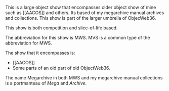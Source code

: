 This is a large object show that encompasses older object show of mine such as [[AACOS]] and others. Its based of my megarchive manual archives and collections. This show is part of the larger umbrella of ObjecWeb36.

This show is both competition and slice-of-life based.

The abbreviation for this show is MWS. MVS is a common type of the abbreviation for MWS.

The show that it encompasses is:
- [[AACOS]]
- Some parts of an old part of old ObjectWeb36.

The name Megarchive in both MWS and my megarchive manual collections is a portmanteau of *Mega* and *Archive*.